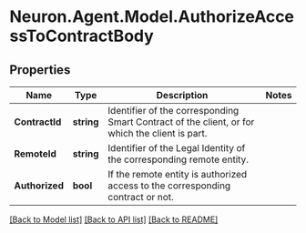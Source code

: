 # Neuron.Agent.Model.AuthorizeAccessToContractBody

## Properties

Name | Type | Description | Notes
------------ | ------------- | ------------- | -------------
**ContractId** | **string** | Identifier of the corresponding Smart Contract of the client, or for which the client is part. | 
**RemoteId** | **string** | Identifier of the Legal Identity of the corresponding remote entity. | 
**Authorized** | **bool** | If the remote entity is authorized access to the corresponding contract or not. | 

[[Back to Model list]](../README.md#documentation-for-models) [[Back to API list]](../README.md#documentation-for-api-endpoints) [[Back to README]](../README.md)

